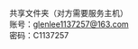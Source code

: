 共享文件夹（对方需要服务主机）  
账号：[glenlee1137257@163.com](http://glenlee1137257@163.com)  
密码：C1137257  
  
  
  

